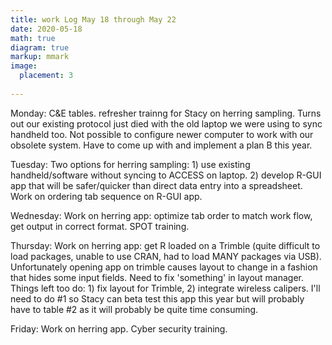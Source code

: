 ```yaml
---
title: work Log May 18 through May 22
date: 2020-05-18
math: true
diagram: true
markup: mmark
image:
  placement: 3
  
---
```


Monday: C&E tables. refresher trainng for Stacy on herring sampling. Turns out our existing protocol just died with the old laptop we were using to sync handheld too.  Not possible to configure newer computer to work with our obsolete system. Have to come up with and implement a plan B this year. 

Tuesday: Two options for herring sampling: 1) use existing handheld/software without syncing to ACCESS on laptop. 2) develop R-GUI app that will be safer/quicker than direct data entry into a spreadsheet. Work on ordering tab sequence on R-GUI app.

Wednesday: Work on herring app: optimize tab order to match work flow, get output in correct format. SPOT training.

Thursday:  Work on herring app: get R loaded on a Trimble (quite difficult to load packages, unable to use CRAN, had to load MANY packages via USB). Unfortunately opening app on trimble causes layout to change in a fashion that hides some input fields. Need to fix 'something' in layout manager. Things left too do:  1) fix layout for Trimble, 2) integrate wireless calipers. I'll need to do #1 so Stacy can beta test this app this year but will probably have to table #2 as it will probably be quite time consuming.

Friday: Work on herring app. Cyber security training.

